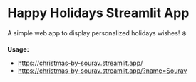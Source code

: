 # Happy Holidays Streamlit App

A simple web app to display personalized holidays wishes! ❄️

__Usage:__ <br>
- https://christmas-by-sourav.streamlit.app/ <br>
- https://christmas-by-sourav.streamlit.app/?name=Sourav
